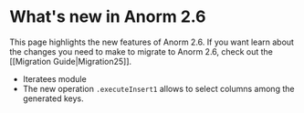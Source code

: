 # What's new in Anorm 2.6

This page highlights the new features of Anorm 2.6. If you want learn about the changes you need to make to migrate to Anorm 2.6, check out the [[Migration Guide|Migration25]].

- Iteratees module
- The new operation `.executeInsert1` allows to select columns among the generated keys.